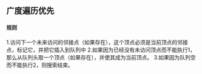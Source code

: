 ## **广度遍历优先**

#### **规则**
1.访问下一个未来访问的邻接点（如果存在），这个顶点必须是当前顶点的邻接点，标记它，并把它插入到队列中
2.如果因为已经没有未访问顶点而不能执行1，那么从队列头取一个顶点（如果存在），并使其成为当前顶点。
3.如果因为队列空而不能执行2，则搜索结束。
